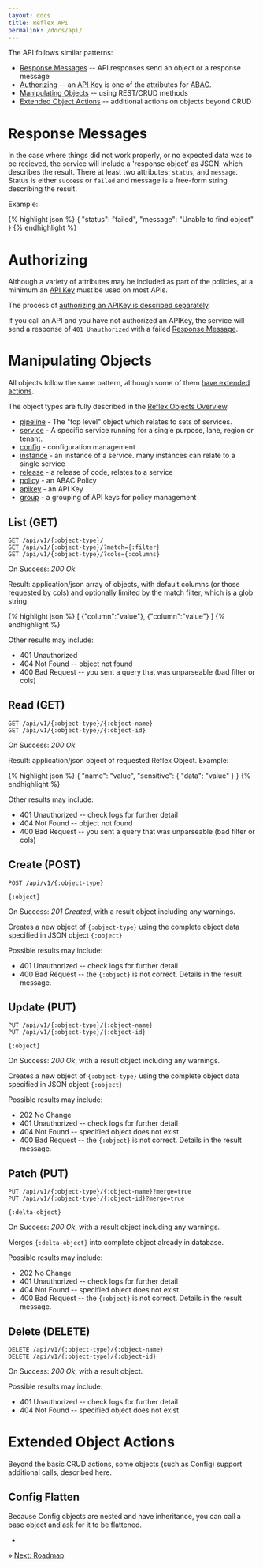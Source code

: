 ```yaml
---
layout: docs
title: Reflex API
permalink: /docs/api/
---
```


The API follows similar patterns:

* [Response Messages](#response-messages) -- API responses send an object or a response message
* [Authorizing](#authorizing) -- an [API Key](/docs/apikeys/) is one of the attributes for [ABAC](/docs/abac/).
* [Manipulating Objects](#manipulating-objects) -- using REST/CRUD methods
* [Extended Object Actions](#extended-object-actions) -- additional actions on objects beyond CRUD

# Response Messages

In the case where things did not work properly, or no expected data was to be recieved, the service will include a 'response object'
as JSON, which describes the result.  There at least two attributes: `status`, and `message`.   Status is either `success` or `failed` and
message is a free-form string describing the result.

Example:

{% highlight json %}
    {
        "status": "failed",
        "message": "Unable to find object"
    }
{% endhighlight %}

# Authorizing

Although a variety of attributes may be included as part of the policies, at a minimum an [API Key](/docs/apikeys/) must be used on most APIs.

The process of [authorizing an APIKey is described separately](/docs/apikeys).

If you call an API and you have not authorized an APIKey, the service will send a response of `401 Unauthorized` with a failed [Response Message](#response-messages).

# Manipulating Objects

All objects follow the same pattern, although some of them [have extended actions](#extended-object-actions).

The object types are fully described in the [Reflex Objects Overview](/docs/objects/).

* [pipeline](/docs/objects#pipeline) - The "top level" object which relates to sets of services.
* [service](/docs/objects#service) - A specific service running for a single purpose, lane, region or tenant.
* [config](/docs/objects#config) - configuration management
* [instance](/docs/objects#instance) - an instance of a service.  many instances can relate to a single service
* [release](/docs/objects#release) - a release of code, relates to a service
* [policy](/docs/objects#policy) - an ABAC Policy
* [apikey](/docs/objects#apikey) - an API Key
* [group](/docs/objects#group) - a grouping of API keys for policy management

## List (GET)

	GET /api/v1/{:object-type}/
	GET /api/v1/{:object-type}/?match={:filter}
	GET /api/v1/{:object-type}/?cols={:columns}

On Success: *200 Ok*

Result: application/json array of objects, with default columns (or those requested by cols) and optionally limited by the match filter, which is a glob string.

{% highlight json %}
[
    {"column":"value"},
    {"column":"value"}
]
{% endhighlight %}

Other results may include:

* 401 Unauthorized
* 404 Not Found -- object not found
* 400 Bad Request --  you sent a query that was unparseable (bad filter or cols)

## Read (GET)

	GET /api/v1/{:object-type}/{:object-name}
	GET /api/v1/{:object-type}/{:object-id}

On Success: *200 Ok*

Result: application/json object of requested Reflex Object. Example:

{% highlight json %}
{
    "name": "value",
    "sensitive": {
        "data": "value"
    }
}
{% endhighlight %}

Other results may include:

* 401 Unauthorized -- check logs for further detail
* 404 Not Found -- object not found
* 400 Bad Request --  you sent a query that was unparseable (bad filter or cols)

## Create (POST)

	POST /api/v1/{:object-type}
	
	{:object}

On Success: *201 Created*, with a result object including any warnings.

Creates a new object of `{:object-type}` using the complete object data specified in JSON object `{:object}`

Possible results may include:

* 401 Unauthorized -- check logs for further detail
* 400 Bad Request -- the `{:object}` is not correct.  Details in the result message.

## Update (PUT)

	PUT /api/v1/{:object-type}/{:object-name}
	PUT /api/v1/{:object-type}/{:object-id}

	{:object}

On Success: *200 Ok*, with a result object including any warnings.

Creates a new object of `{:object-type}` using the complete object data specified in JSON object `{:object}`

Possible results may include:

* 202 No Change
* 401 Unauthorized -- check logs for further detail
* 404 Not Found -- specified object does not exist
* 400 Bad Request -- the `{:object}` is not correct.  Details in the result message.

## Patch (PUT)

	PUT /api/v1/{:object-type}/{:object-name}?merge=true
	PUT /api/v1/{:object-type}/{:object-id}?merge=true

	{:delta-object}

On Success: *200 Ok*, with a result object including any warnings.

Merges `{:delta-object}` into complete object already in database.

Possible results may include:

* 202 No Change
* 401 Unauthorized -- check logs for further detail
* 404 Not Found -- specified object does not exist
* 400 Bad Request -- the `{:object}` is not correct.  Details in the result message.

## Delete (DELETE)

	DELETE /api/v1/{:object-type}/{:object-name}
	DELETE /api/v1/{:object-type}/{:object-id}

On Success: *200 Ok*, with a result object.

Possible results may include:

* 401 Unauthorized -- check logs for further detail
* 404 Not Found -- specified object does not exist

# Extended Object Actions

Beyond the basic CRUD actions, some objects (such as Config) support additional calls, described here.

## Config Flatten

Because Config objects are nested and have inheritance, you can call a base object and ask for it to be flattened.

-

&raquo; [Next: Roadmap](/docs/roadmap/)
